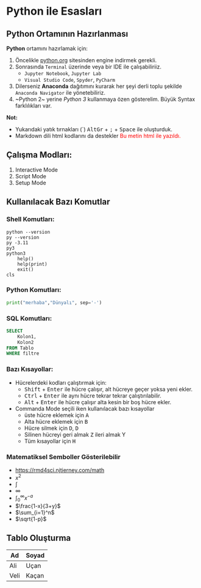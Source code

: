 # Python ile Esasları

## Python Ortamının Hazırlanması
**Python** ortamını hazırlamak için:
1. Öncelikle [python.org](https://www.python.org/) sitesinden engine indirmek gerekli.
2. Sonrasında `Terminal` üzerinde veya bir IDE ile çalışabiliriiz.
    * `Jupyter Notebook`, `Jupyter Lab`
    * `Visual Studio Code`, `Spyder`, `PyCharm`
3. Dilerseniz **Anaconda** dağıtımını kurarak her şeyi derli toplu şekilde `Anaconda Navigator` ile yönetebiliriz.
4. ~Python 2~ yerine *Python 3* kullanmaya özen gösterelim. Büyük Syntax farklılıkları var.


**Not:**
* Yukarıdaki yatık tırnakları (`) <kbd>AltGr</kbd> + <kbd>;</kbd> + <kbd>Space</kbd> ile oluşturduk.
* Markdown dili html kodlarını da destekler <font color='red'> Bu metin html ile yazıldı.</font>

## Çalışma Modları:
1. Interactive Mode
2. Script Mode
3. Setup Mode

## Kullanılacak Bazı Komutlar
### Shell Komutları:

```shell
python --version
py --version
py -3.11
py3
python3
    help()
    help(print)
    exit()
cls
```

### Python Komutları:
```python
print("merhaba","Dünyalı", sep='-')
```

### SQL  Komutları:
```sql
SELECT
    Kolon1,
    Kolon2
FROM Tablo
WHERE filtre
```

### Bazı Kısayollar:
* Hücrelerdeki kodları çalıştırmak için:
    * <kbd>Shift</kbd> + <kbd>Enter</kbd> ile hücre çalışır, alt hücreye geçer yoksa yeni ekler.
    * <kbd>Ctrl</kbd> + <kbd>Enter</kbd> ile aynı hücre tekrar tekrar çalıştırılabilir.
    * <kbd>Alt</kbd> + <kbd>Enter</kbd> ile hücre çalışır alta kesin bir boş hücre ekler.
* Commanda Mode seçili iken kullanılacak bazı kısayollar
    * üste hücre eklemek için <kbd>A</kbd>
    * Alta hücre eklemek için <kbd>B</kbd>
    * Hücre silmek için <kbd>D</kbd>, <kbd>D</kbd>
    * Silinen hücreyi geri almak <kbd>Z</kbd> ileri almak Y</kbd>
    * Tüm kısayollar için <kbd>H</kbd>
    
### Matematiksel Semboller Gösterilebilir
* https://rmd4sci.njtierney.com/math
* $x^2$
* $\int$
* $\infty$
* $\int_0^\infty x^{-a}$
* $\frac{1-x}{3+y}$
* $\sum_{i=1}^n$
* $\sqrt{1-p}$

## Tablo Oluşturma
|Ad|Soyad|
|---|----|
|Ali|Uçan|
|Veli|Kaçan|
